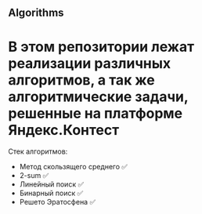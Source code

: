 ## Algorithms

# В этом репозитории лежат реализации различных алгоритмов, а так же алгоритмические задачи, решенные на платформе Яндекс.Контест

Стек алгоритмов:
 - Метод скользящего среднего ✅
 - 2-sum ✅
 - Линейный поиск ✅
 - Бинарный поиск ✅
 - Решето Эратосфена ✅ 
